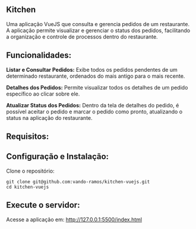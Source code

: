 Kitchen
-
Uma aplicação VueJS que consulta e gerencia pedidos de um restaurante. A aplicação permite visualizar e gerenciar o status dos pedidos, facilitando a organização e controle de processos dentro do restaurante.

Funcionalidades:
-
**Listar e Consultar Pedidos:**
Exibe todos os pedidos pendentes de um determinado restaurante, ordenados do mais antigo para o mais recente.

**Detalhes dos Pedidos:**
Permite visualizar todos os detalhes de um pedido específico ao clicar sobre ele.

**Atualizar Status dos Pedidos:**
Dentro da tela de detalhes do pedido, é possível aceitar o pedido e marcar o pedido como pronto, atualizando o status na aplicação do restaurante.

Requisitos:
-
Configuração e Instalação:
-
Clone o repositório:

```git clone git@github.com:vando-ramos/kitchen-vuejs.git```  
```cd kitchen-vuejs```

Execute o servidor:
-
Acesse a aplicação em: http://127.0.0.1:5500/index.html